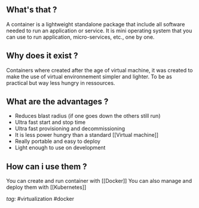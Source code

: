 ## What's that ?
A container is a lightweight standalone package that include all software needed to run an application or service. It is mini operating system that you can use to run application, micro-services, etc., one by one.
## Why does it exist ?
Containers where created after the age of virtual machine, it was created to make the use of virtual environnement simpler and lighter.
To be as practical but way less hungry in ressources.
## What are the advantages ?
- Reduces blast radius (if one goes down the others still run)
- Ultra fast start and stop time
- Ultra fast provisioning and decommissioning
- It is less power hungry than a standard [[Virtual machine]]
- Really portable and easy to deploy
- Light enough to use on development
## How can i use them ?
You can create and run container with [[Docker]]
You can also manage and deploy them with [[Kubernetes]]

*tag:*
#virtualization #docker